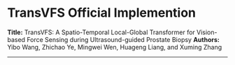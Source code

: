 # TransVFS Official Implemention 

**Title:** TransVFS: A Spatio-Temporal Local-Global Transformer for Vision-based Force Sensing during Ultrasound-guided Prostate Biopsy 
**Authors:** Yibo Wang, Zhichao Ye, Mingwei Wen, Huageng Liang, and Xuming Zhang

--- 

# 